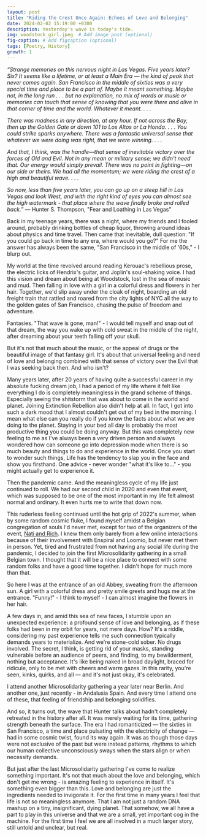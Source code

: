 ```yaml
---
layout: post
title: "Riding the Crest Once Again: Echoes of Love and Belonging"
date: 2024-02-02 15:19:00 +0300
description: Yesterday's wave is today's tide.
img: woodstock_girl.jpeg  # Add image post (optional)
fig-caption: # Add figcaption (optional)
tags: [Poetry, History]
growth: 1
---
```



*“Strange memories on this nervous night in Las Vegas. Five years later? Six? It seems like a lifetime, or at least a Main Era — the kind of peak that never comes again. San Francisco in the middle of sixties was a very special time and place to be a part of. Maybe it meant something. Maybe not, in the long run . . . but no explanation, no mix of words or music or memories can touch that sense of knowing that you were there and alive in that corner of time and the world. Whatever it meant. . . .*

*There was madness in any direction, at any hour. If not across the Bay, then up the Golden Gate or down 101 to Los Altos or La Honda. . . . You could strike sparks anywhere. There was a fantastic universal sense that whatever we were doing was right, that we were winning. . . .*

*And that, I think, was the handle—that sense of inevitable victory over the forces of Old and Evil. Not in any mean or military sense; we didn’t need that. Our energy would simply prevail. There was no point in fighting—on our side or theirs. We had all the momentum; we were riding the crest of a high and beautiful wave. . . .*

*So now, less than five years later, you can go up on a steep hill in Las Vegas and look West, and with the right kind of eyes you can almost see the high watermark - that place where the wave finally broke and rolled back.”*
― Hunter S. Thompson, "Fear and Loathing in Las Vegas"

Back in my teenage years, there was a night, where my friends and I fooled around, probably drinking bottles of cheap liquor, throwing around ideas about physics and time travel. Then came that inevitable, dull question: "If you could go back in time to any era, where would you go?" For me the answer has always been the same, "San Francisco in the middle of '60s," - I blurp out. 

My world at the time revolved around reading Kerouac's rebellious prose, the electric licks of Hendrix's guitar, and Joplin's soul-shaking voice. I had this vision and dream about being at Woodstock, lost in the sea of music and mud. Then falling in love with a girl in a colorful dress and flowers in her hair. Together, we'd slip away under the cloak of night, boarding an old freight train that rattled and roared from the city lights of NYC all the way to the golden gates of San Francisco, chasing the pulse of freedom and adventure.

Fantasies. "That wave is gone, man!" - I would tell myself and snap out of that dream, the way you wake up with cold sweat in the middle of the night, after dreaming about your teeth falling off your skull. 

But it's not that much about the music, or the appeal of drugs or the beautiful image of that fantasy girl. It's about that universal feeling and need of love and belonging combined with that sense of victory over the Evil that I was seeking back then. And who isn't? 

Many years later, after 20 years of having quite a successful career in my absolute fucking dream job, I had a period of my life where it felt like everything I do is completely meaningless in the grand scheme of things. Especially seeing the shitstorm that was about to come in the world and planet. Joining Extinction Rebellion also didn't help at all. In fact, I got into such a dark mood that I almost couldn't get out of my bed in the morning. I mean what else can you really do if you know the facts about what we are doing to the planet. Staying in your bed all day is probably the most productive thing you could be doing anyway. But this was completely new feeling to me as I've always been a very driven person and always wondered how can someone go into depression mode when there is so much beauty and things to do and experience in the world. Once you start to wonder such things, Life has the tendency to slap you in the face and show you firsthand. One advice - never wonder "what it's like to..." - you might actually get to experience it. 

Then the pandemic came. And the meaningless cycle of my life just continued to roll. We had our second child in 2020 and even that event, which was supposed to be one of the most important in my life felt almost normal and ordinary. It even hurts me to write that down now. 

This ruderless feeling continued until the hot grip of 2022's summer, when by some random cosmic fluke, I found myself amidst a Belgian congregation of souls I'd never met, except for two of the organizers of the event, [Nati and Rich](https://microsolidarity.cc). I knew them only barely from a few online interactions because of their involvement with Enspiral and Loomio, but never met them in person. Yet, tired and frustrated from not having any social life during the pandemic, I decided to join the first Microsolidarity gathering in a small Belgian town. I thought that it will be a nice place to connect with some random folks and have a good time together. I didn't hope for much more than that. 

So here I was at the entrance of an old Abbey, sweating from the afternoon sun. A girl with a colorful dress and pretty smile greets and hugs me at the entrance. "Funny!" - I think to myself - I can almost imagine the flowers in her hair. 

A few days in, and amid this sea of new faces, I stumble upon an unexpected experience: a profound sense of love and belonging, as if these folks had been in my orbit for years, not mere days. How? It's a riddle, considering my past experience tells me such connection typically demands years to materialize. And we're stone-cold sober. No drugs involved. The secret, I think, is getting rid of your masks, standing vulnerable before an audience of peers, and finding, to my bewilderment, nothing but acceptance. It's like being naked in broad daylight, braced for ridicule, only to be met with cheers and warm gazes. In this rarity, you're seen, kinks, quirks, and all — and it's not just okay, it's celebrated.

I attend another Microsolidarity gathering a year later near Berlin. And another one, just recently - in Andalusia Spain. And every time I attend one of these, that feeling of friendship and belonging solidifies. 

And so, it turns out, the wave that Hunter talks about hadn't completely retreated in the history after all. It was merely waiting for its time, gathering strength beneath the surface. The era I had romanticized — the sixties in San Francisco, a time and place pulsating with the electricity of change — had in some cosmic twist, found its way again. It was as though those days were not exclusive of the past but were instead patterns, rhythms to which our human collective unconsciously sways when the stars align or when necessity demands.

But just after the last Microsolidarity gathering I've come to realize something important. It's not that much about the love and belonging, which don't get me wrong - is amazing feeling to experience in itself. It's something even bigger than this. Love and belonging are just the ingredients needed to invigorate it. For the first time in many years I feel that life is not so meaningless anymore. That I am not just a random DNA mashup on a tiny, insignificant, dying planet. That somehow, we all have a part to play in this universe and that we are a small, yet important cog in the machine. For the first time I feel we are all involved in a much larger story, still untold and unclear, but real.





